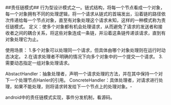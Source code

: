 ##责任链模式##
行为型设计模式之一。链式结构，将每一个节点看成一个对象，每一个对象拥有不同的处理逻辑，将一个请求从链式的首端发出，沿着链的路径依次传递给每一个节点对象，直至有对象处理这个请求未知，这样的一种模式称为责任链模式。
定义：使多个对象都有机会处理请求，从而避免了请求的发送者和接收者之间的耦合关系，将这些对象连成一条链，并沿着这条链传递该请求，直到有对象处理它为止。

使用场景：
1.多个对象可以处理同一个请求，但具体由哪个对象处理则在运行时动态决定。
2.在请求处理者不明确的情况下向多个对象中的一个提交一个请求。
3.需要动态指定一组对象处理请求。

AbstactHandler：抽象处理者，声明一个请求处理的方法，并在其中保持一个对下一个处理节点Hanler的引用。
ConcreteHandler：具体处理者，对请求进行处理，如果不能处理，则将请求转发给下一个节点上的处理对象。-

android中的责任链模式实现，事件分发机制，看源码。